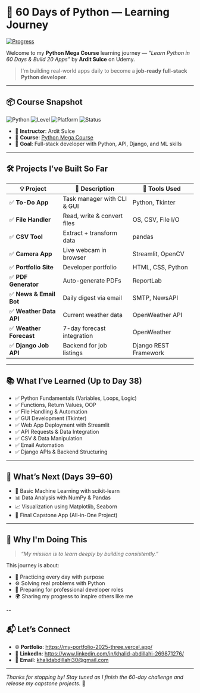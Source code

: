 # 🐍 60 Days of Python — Learning Journey

[![Progress](https://progress-bar.dev/38/?scale=60&title=Day%2038%20of%2060&width=300)](https://progress-bar.dev)

Welcome to my **Python Mega Course** learning journey — _"Learn Python in 60 Days & Build 20 Apps"_ by **Ardit Sulce** on Udemy.

> I'm building real-world apps daily to become a **job-ready full-stack Python developer**.

---

## 📦 Course Snapshot

![Python](https://img.shields.io/badge/Python-3.11-blue)
![Level](https://img.shields.io/badge/Level-Beginner%20to%20Intermediate-purple)
![Platform](https://img.shields.io/badge/Udemy-Python%20Mega%20Course-orange)
![Status](https://img.shields.io/badge/Status-Day%2038%2F60-informational)

- 🧠 **Instructor**: Ardit Sulce  
- 💼 **Course**: [Python Mega Course](https://www.udemy.com/course/the-python-mega-course/)  
- 🎯 **Goal**: Full-stack developer with Python, API, Django, and ML skills

---

## 🛠️ Projects I’ve Built So Far

| 💡 Project | 📄 Description | 🧰 Tools Used |
|-----------|----------------|---------------|
| ✅ **To-Do App** | Task manager with CLI & GUI | Python, Tkinter |
| ✅ **File Handler** | Read, write & convert files | OS, CSV, File I/O |
| ✅ **CSV Tool** | Extract + transform data | pandas |
| ✅ **Camera App** | Live webcam in browser | Streamlit, OpenCV |
| ✅ **Portfolio Site** | Developer portfolio | HTML, CSS, Python |
| ✅ **PDF Generator** | Auto-generate PDFs | ReportLab |
| ✅ **News & Email Bot** | Daily digest via email | SMTP, NewsAPI |
| ✅ **Weather Data API** | Current weather data | OpenWeather API |
| ✅ **Weather Forecast** | 7-day forecast integration | OpenWeather |
| ✅ **Django Job API** | Backend for job listings | Django REST Framework |

---

## 📚 What I’ve Learned (Up to Day 38)

- ✅ Python Fundamentals (Variables, Loops, Logic)
- ✅ Functions, Return Values, OOP
- ✅ File Handling & Automation
- ✅ GUI Development (Tkinter)
- ✅ Web App Deployment with Streamlit
- ✅ API Requests & Data Integration
- ✅ CSV & Data Manipulation
- ✅ Email Automation
- ✅ Django APIs & Backend Structuring

---

## 🚀 What’s Next (Days 39–60)

- 🧠 Basic Machine Learning with scikit-learn
- 📊 Data Analysis with NumPy & Pandas
- 📈 Visualization using Matplotlib, Seaborn
- 🧩 Final Capstone App (All-in-One Project)

---

## 🙌 Why I'm Doing This

> _“My mission is to learn deeply by building consistently.”_

This journey is about:
- 🔄 Practicing every day with purpose
- ⚙️ Solving real problems with Python
- 💼 Preparing for professional developer roles
- 🌍 Sharing my progress to inspire others like me

--

## 📬 Let’s Connect

- 🌐 **Portfolio**: https://my-portfolio-2025-three.vercel.app/
- 💬 **LinkedIn**: https://www.linkedin.com/in/khalid-abdillahi-269871276/
- 📧 **Email**: khalidabdillahi30@gmail.com

---

_Thanks for stopping by! Stay tuned as I finish the 60-day challenge and release my capstone projects._ 🚀
